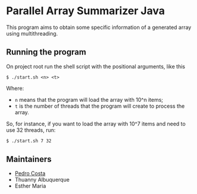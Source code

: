 # Parallel Array Summarizer Java

This program aims to obtain some specific information of a
generated array using multithreading.

## Running the program

On project root run the shell script with the positional arguments, like this 

`$ ./start.sh <n> <t>`

Where:
 - `n` means that the program will load the array with 10^n items;
 - `t` is the number of threads that the program will create to process the array.

So, for instance, if you want to load the array with 10^7 items and need to use 32 threads, run:

```sh
$ ./start.sh 7 32
```

## Maintainers
- [Pedro Costa](mailto:pedroc_aragao@outlook.com)
- Thuanny Albuquerque
- Esther Maria
